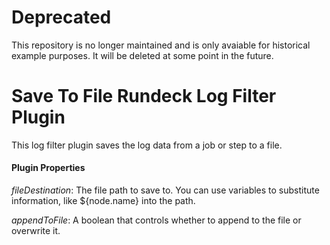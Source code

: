 # Deprecated

This repository is no longer maintained and is only avaiable for historical example purposes.  It will be deleted at some point in the future.

# Save To File Rundeck Log Filter Plugin

This log filter plugin saves the log data from a job or step to a file.

#### Plugin Properties

*fileDestination*: The file path to save to. You can use variables to substitute information, like ${node.name} into the path.

*appendToFile*: A boolean that controls whether to append to the file or overwrite it.  

